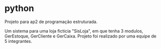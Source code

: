 # python


Projeto para ap2 de programação estruturada.

Um sistema para uma loja ficticia "SisLoja", em que tenha 3 modulos, GerEstoque, GerCliente e GerCaixa.
Projeto foi realizado por uma equipe de 5 integrantes.
